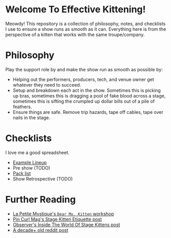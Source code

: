 # Welcome To Effective Kittening!

Meowdy! This repository is a collection of philosophy, notes, and checklists I use to ensure a show runs as smooth as it can. Everything here is from the perspective of a kitten that works with the same troupe/company.

# Philosophy

Play the support role by and make the show run as smooth as possible by:
- Helping out the performers, producers, tech, and venue owner get whatever they need to succeed.
- Setup and breakdown each act in the show. Sometimes this is picking up bras, sometimes this is dragging a pool of fake blood across a stage, sometimes this is sifting the crumpled up dollar bills out of a pile of feathers.
- Ensure things are safe. Remove trip hazards, tape off cables, tape over nails in the stage.

# Checklists
I love me a good spreadsheet.

- [Example Lineup](https://docs.google.com/spreadsheets/d/19uiKRQUp_RiMLpH9Re0tBIX6yKopLbak1WGNZVeloCA/edit?usp=sharing)
- Pre show (TODO)
- [Pack list](packlist.html)
- Show Retrospective (TODO)

# Further Reading
- [La Petite Mystique's `Dear Mx. Kitten` workshop](https://www.instagram.com/mystiqueburlesque/)
- [Pin Curl Mag's Stage Kitten Etiquette post](https://pincurlmag.com/uncategorized/stage-kitten-etiquette/)
- [Observer's Inside The World Of Stage Kittens post](https://observer.com/2014/01/burlesques-little-helpers-inside-the-world-of-the-stage-kitten/)
- [A decade+ old reddit post](https://www.reddit.com/r/Burlesque/comments/1dmnu8/firsttime_stage_kitten_any_tips/)


